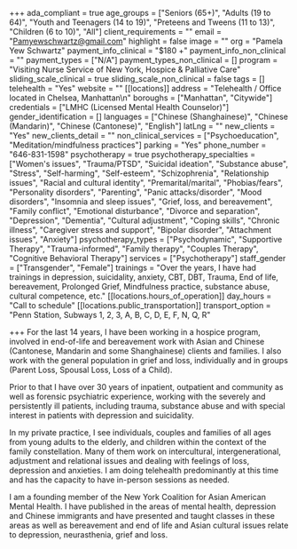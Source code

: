 +++
ada_compliant = true
age_groups = ["Seniors (65+)", "Adults (19 to 64)", "Youth and Teenagers (14 to 19)", "Preteens and Tweens (11 to 13)", "Children (6 to 10)", "All"]
client_requirements = ""
email = "Pamyewschwartz@gmail.com"
highlight = false
image = ""
org = "Pamela Yew Schwartz"
payment_info_clinical = "$180 +"
payment_info_non_clinical = ""
payment_types = ["N/A"]
payment_types_non_clinical = []
program = "Visiting Nurse Service of New York, Hospice & Palliative Care"
sliding_scale_clinical = true
sliding_scale_non_clinical = false
tags = []
telehealth = "Yes"
website = ""
[[locations]]
address = "Telehealth / Office located in Chelsea, Manhattan\n"
boroughs = ["Manhattan", "Citywide"]
credentials = ["LMHC (Licensed Mental Health Counselor)"]
gender_identification = []
languages = ["Chinese (Shanghainese)", "Chinese (Mandarin)", "Chinese (Cantonese)", "English"]
latLng = ""
new_clients = "Yes"
new_clients_detail = ""
non_clinical_services = ["Psychoeducation", "Meditation/mindfulness practices"]
parking = "Yes"
phone_number = "646-831-1598"
psychotherapy = true
psychotherapy_specialties = ["Women's issues", "Trauma/PTSD", "Suicidal ideation", "Substance abuse", "Stress", "Self-harming", "Self-esteem", "Schizophrenia", "Relationship issues", "Racial and cultural identity", "Premarital/marital", "Phobias/fears", "Personality disorders", "Parenting", "Panic attacks/disorder", "Mood disorders", "Insomnia and sleep issues", "Grief, loss, and bereavement", "Family conflict", "Emotional disturbance", "Divorce and separation", "Depression", "Dementia", "Cultural adjustment", "Coping skills", "Chronic illness", "Caregiver stress and support", "Bipolar disorder", "Attachment issues", "Anxiety"]
psychotherapy_types = ["Psychodynamic", "Supportive Therapy", "Trauma-informed", "Family therapy", "Couples Therapy", "Cognitive Behavioral Therapy"]
services = ["Psychotherapy"]
staff_gender = ["Transgender", "Female"]
trainings = "Over the years, I have had trainings in depression, suicidality, anxiety, CBT, DBT, Trauma, End of life, bereavement, Prolonged Grief, Mindfulness practice, substance abuse, cultural competence, etc."
[[locations.hours_of_operation]]
day_hours = "Call to schedule"
[[locations.public_transportation]]
transport_option = "Penn Station, Subways 1, 2, 3, A, B, C, D, E, F, N, Q, R"

+++
For the last 14 years, I have been working in a hospice program, involved in end-of-life and bereavement work with Asian and Chinese (Cantonese, Mandarin and some Shanghainese) clients and families. I also work with the general population in grief and loss, individually and in groups (Parent Loss, Spousal Loss, Loss of a Child). 

Prior to that I have over 30 years of inpatient, outpatient and community as well as forensic psychiatric experience, working with the severely and persistently ill patients, including trauma, substance abuse and with special interest in patients with depression and suicidality. 

In my private practice, I see individuals, couples and families of all ages from young adults to the elderly, and children within the context of the family constellation. Many of them work on intercultural, intergenerational, adjustment and relational issues and dealing with feelings of loss, depression and anxieties. I am doing telehealth predominantly at this time and has the capacity to have in-person sessions as needed. 

I am a founding member of the New York Coalition for Asian American Mental Health. I have published in the areas of mental health, depression and Chinese immigrants and have presented and taught classes in these areas as well as bereavement and end of life and Asian cultural issues relate to depression, neurasthenia, grief and loss.
